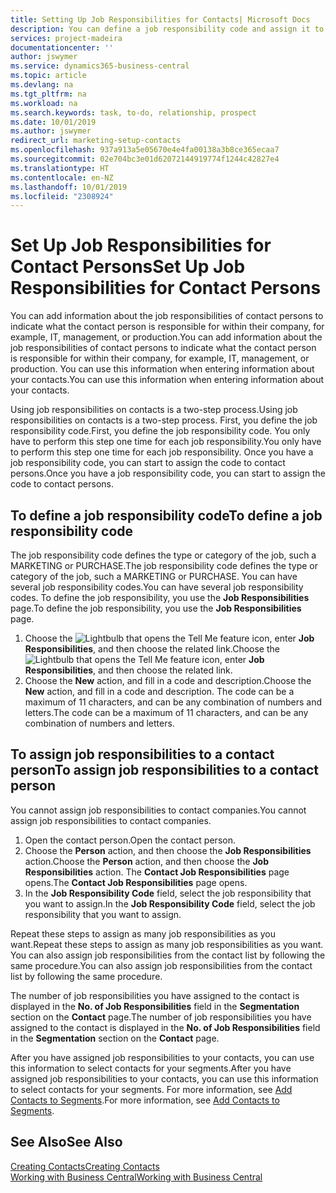 ```yaml
---
title: Setting Up Job Responsibilities for Contacts| Microsoft Docs
description: You can define a job responsibility code and assign it to a contact to indicate the tasks that your contact is responsible for in their company, for example, IT or production.
services: project-madeira
documentationcenter: ''
author: jswymer
ms.service: dynamics365-business-central
ms.topic: article
ms.devlang: na
ms.tgt_pltfrm: na
ms.workload: na
ms.search.keywords: task, to-do, relationship, prospect
ms.date: 10/01/2019
ms.author: jswymer
redirect_url: marketing-setup-contacts
ms.openlocfilehash: 937a913a5e05670e4e4fa00138a3b8ce365ecaa7
ms.sourcegitcommit: 02e704bc3e01d62072144919774f1244c42827e4
ms.translationtype: HT
ms.contentlocale: en-NZ
ms.lasthandoff: 10/01/2019
ms.locfileid: "2308924"
---
```

# <a name="set-up-job-responsibilities-for-contact-persons"></a><span data-ttu-id="58bf8-103">Set Up Job Responsibilities for Contact Persons</span><span class="sxs-lookup"><span data-stu-id="58bf8-103">Set Up Job Responsibilities for Contact Persons</span></span>
<span data-ttu-id="58bf8-104">You can add information about the job responsibilities of contact persons to indicate what the contact person is responsible for within their company, for example, IT, management, or production.</span><span class="sxs-lookup"><span data-stu-id="58bf8-104">You can add information about the job responsibilities of contact persons to indicate what the contact person is responsible for within their company, for example, IT, management, or production.</span></span> <span data-ttu-id="58bf8-105">You can use this information when entering information about your contacts.</span><span class="sxs-lookup"><span data-stu-id="58bf8-105">You can use this information when entering information about your contacts.</span></span>

<span data-ttu-id="58bf8-106">Using job responsibilities on contacts is a two-step process.</span><span class="sxs-lookup"><span data-stu-id="58bf8-106">Using job responsibilities on contacts is a two-step process.</span></span> <span data-ttu-id="58bf8-107">First, you define the job responsibility code.</span><span class="sxs-lookup"><span data-stu-id="58bf8-107">First, you define the job responsibility code.</span></span> <span data-ttu-id="58bf8-108">You only have to perform this step one time for each job responsibility.</span><span class="sxs-lookup"><span data-stu-id="58bf8-108">You only have to perform this step one time for each job responsibility.</span></span> <span data-ttu-id="58bf8-109">Once you have a job responsibility code, you can start to assign the code to contact persons.</span><span class="sxs-lookup"><span data-stu-id="58bf8-109">Once you have a job responsibility code, you can start to assign the code to contact persons.</span></span>

## <a name="to-define-a-job-responsibility-code"></a><span data-ttu-id="58bf8-110">To define a job responsibility code</span><span class="sxs-lookup"><span data-stu-id="58bf8-110">To define a job responsibility code</span></span>
<span data-ttu-id="58bf8-111">The job responsibility code defines the type or category of the job, such a MARKETING or PURCHASE.</span><span class="sxs-lookup"><span data-stu-id="58bf8-111">The job responsibility code defines the type or category of the job, such a MARKETING or PURCHASE.</span></span> <span data-ttu-id="58bf8-112">You can have several job responsibility codes.</span><span class="sxs-lookup"><span data-stu-id="58bf8-112">You can have several job responsibility codes.</span></span> <span data-ttu-id="58bf8-113">To define the job responsibility, you use the **Job Responsibilities** page.</span><span class="sxs-lookup"><span data-stu-id="58bf8-113">To define the job responsibility, you use the **Job Responsibilities** page.</span></span>

1. <span data-ttu-id="58bf8-114">Choose the ![Lightbulb that opens the Tell Me feature](media/ui-search/search_small.png "Tell me what you want to do") icon, enter **Job Responsibilities**, and then choose the related link.</span><span class="sxs-lookup"><span data-stu-id="58bf8-114">Choose the ![Lightbulb that opens the Tell Me feature](media/ui-search/search_small.png "Tell me what you want to do") icon, enter **Job Responsibilities**, and then choose the related link.</span></span>
2. <span data-ttu-id="58bf8-115">Choose the **New** action, and fill in a code and description.</span><span class="sxs-lookup"><span data-stu-id="58bf8-115">Choose the **New** action, and fill in a code and description.</span></span> <span data-ttu-id="58bf8-116">The code can be a maximum of 11 characters, and can be any combination of numbers and letters.</span><span class="sxs-lookup"><span data-stu-id="58bf8-116">The code can be a maximum of 11 characters, and can be any combination of numbers and letters.</span></span>

## <a name="to-assign-job-responsibilities-to-a-contact-person"></a><span data-ttu-id="58bf8-117">To assign job responsibilities to a contact person</span><span class="sxs-lookup"><span data-stu-id="58bf8-117">To assign job responsibilities to a contact person</span></span>
<span data-ttu-id="58bf8-118">You cannot assign job responsibilities to contact companies.</span><span class="sxs-lookup"><span data-stu-id="58bf8-118">You cannot assign job responsibilities to contact companies.</span></span>

1. <span data-ttu-id="58bf8-119">Open the contact person.</span><span class="sxs-lookup"><span data-stu-id="58bf8-119">Open the contact person.</span></span>
2. <span data-ttu-id="58bf8-120">Choose the **Person** action, and then choose the **Job Responsibilities** action.</span><span class="sxs-lookup"><span data-stu-id="58bf8-120">Choose the **Person** action, and then choose the **Job Responsibilities** action.</span></span> <span data-ttu-id="58bf8-121">The **Contact Job Responsibilities** page opens.</span><span class="sxs-lookup"><span data-stu-id="58bf8-121">The **Contact Job Responsibilities** page opens.</span></span>
3. <span data-ttu-id="58bf8-122">In the **Job Responsibility Code** field, select the job responsibility that you want to assign.</span><span class="sxs-lookup"><span data-stu-id="58bf8-122">In the **Job Responsibility Code** field, select the job responsibility that you want to assign.</span></span>

<span data-ttu-id="58bf8-123">Repeat these steps to assign as many job responsibilities as you want.</span><span class="sxs-lookup"><span data-stu-id="58bf8-123">Repeat these steps to assign as many job responsibilities as you want.</span></span> <span data-ttu-id="58bf8-124">You can also assign job responsibilities from the contact list by following the same procedure.</span><span class="sxs-lookup"><span data-stu-id="58bf8-124">You can also assign job responsibilities from the contact list by following the same procedure.</span></span>

<span data-ttu-id="58bf8-125">The number of job responsibilities you have assigned to the contact is displayed in the **No. of Job Responsibilities** field in the **Segmentation** section on the **Contact** page.</span><span class="sxs-lookup"><span data-stu-id="58bf8-125">The number of job responsibilities you have assigned to the contact is displayed in the **No. of Job Responsibilities** field in the **Segmentation** section on the **Contact** page.</span></span>

<span data-ttu-id="58bf8-126">After you have assigned job responsibilities to your contacts, you can use this information to select contacts for your segments.</span><span class="sxs-lookup"><span data-stu-id="58bf8-126">After you have assigned job responsibilities to your contacts, you can use this information to select contacts for your segments.</span></span> <span data-ttu-id="58bf8-127">For more information, see [Add Contacts to Segments](marketing-add-contact-segment.md).</span><span class="sxs-lookup"><span data-stu-id="58bf8-127">For more information, see [Add Contacts to Segments](marketing-add-contact-segment.md).</span></span>

## <a name="see-also"></a><span data-ttu-id="58bf8-128">See Also</span><span class="sxs-lookup"><span data-stu-id="58bf8-128">See Also</span></span>
[<span data-ttu-id="58bf8-129">Creating Contacts</span><span class="sxs-lookup"><span data-stu-id="58bf8-129">Creating Contacts</span></span>](marketing-create-contact-companies.md)  
[<span data-ttu-id="58bf8-130">Working with Business Central</span><span class="sxs-lookup"><span data-stu-id="58bf8-130">Working with Business Central</span></span>](ui-work-product.md)
